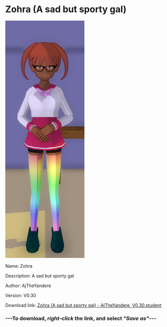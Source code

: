 # Zohra (A sad but sporty gal)

<img src = "https://raw.githubusercontent.com/Arbiter1223/Daigaku-Gurashi-Custom-Students/master/Students/Files/Zohra%20(A%20sad%20but%20sporty%20gal).png">

Name: Zohra

Description: A sad but sporty gal

Author: AjTheYandere

Version: V0.30

Download link: <a href="https://raw.githubusercontent.com/Arbiter1223/Daigaku-Gurashi-Custom-Students/master/Students/Files/Zohra%20(A%20sad%20but%20sporty%20gal)%20-%20AjTheYandere%2C%20V0.30.student">Zohra (A sad but sporty gal) - AjTheYandere, V0.30.student</a>

### ---**To download, _right-click_ the link, and select _"Save as"_**---
